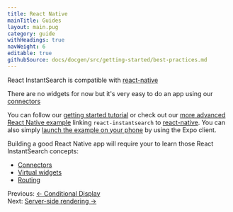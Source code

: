 ```yaml
---
title: React Native
mainTitle: Guides
layout: main.pug
category: guide
withHeadings: true
navWeight: 6
editable: true
githubSource: docs/docgen/src/getting-started/best-practices.md
---
```



React InstantSearch is compatible with [react-native](https://facebook.github.io/react-native/)

There are no widgets for now but it's very easy to do an app using our [connectors](guide/Connectors.html)

You can follow our [getting started tutorial](Getting_started_React_native.html) or check out our [more advanced React Native example](https://github.com/algolia/react-instantsearch/tree/master/packages/react-instantsearch/examples/react-native) linking `react-instantsearch` to [react-native](https://facebook.github.io/react-native/). You can also simply [launch the example on your phone](https://expo.io/@mlthuret/algolia-react-instantsearch) by using the Expo client.

Building a good React Native app will require your to learn those React InstantSearch concepts:

* [Connectors](guide/Connectors.html)
* [Virtual widgets](guide/Virtual_widgets.html)
* [Routing](guide/Routing.html)

<div class="guide-nav">
    <div class="guide-nav-left">
        Previous: <a href="guide/Conditional_display.html">← Conditional Display</a>
    </div>
    <div class="guide-nav-right">
        Next: <a href="guide/Server-side_rendering.html">Server-side rendering →</a>
    </div>
</div>
